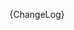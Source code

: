 [//]: # (This file was generated from: doc/templates/CHANGELOG.mdt using the documentation_builder package on: 2021-09-01 12:34:08.365859.)
{ChangeLog}